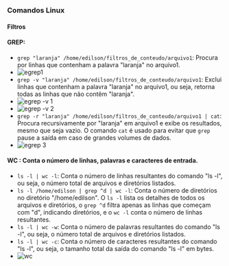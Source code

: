 ### Comandos Linux

#### Filtros

#### GREP:

- `grep "laranja" /home/edilson/filtros_de_conteudo/arquivo1`: Procura por linhas que contenham a palavra "laranja" no arquivo1.
- ![egrep1](https://github.com/EdilsonDevops/Linux-Ninja-Skills/assets/96980587/2ab02265-9ac7-4be1-b906-1d64eaabe556)
- `grep -v "laranja" /home/edilson/filtros_de_conteudo/arquivo1`: Exclui linhas que contenham a palavra "laranja" no arquivo1, ou seja, retorna todas as linhas que não contêm "laranja".
- ![egrep -v 1](https://github.com/EdilsonDevops/Linux-Ninja-Skills/assets/96980587/312d2b85-7cf2-4431-be39-92f07442472e)
- ![egrep -v 2](https://github.com/EdilsonDevops/Linux-Ninja-Skills/assets/96980587/1fe38fe5-b25a-4c67-b4bf-40f8000a40e3)
- `grep -r "laranja" /home/edilson/filtros_de_conteudo/arquivo1 | cat`: Procura recursivamente por "laranja" em arquivo1 e exibe os resultados, mesmo que seja vazio. O comando `cat` é usado para evitar que `grep` pause a saída em caso de grandes volumes de dados.
- ![egrep 3](https://github.com/EdilsonDevops/Linux-Ninja-Skills/assets/96980587/4726f9df-e935-44d1-9747-d8a62061fd87)


#### WC : Conta o número de linhas, palavras e caracteres de entrada.

- `ls -l | wc -l`: Conta o número de linhas resultantes do comando "ls -l", ou seja, o número total de arquivos e diretórios listados.
- `ls -l /home/edilson | grep ^d | wc -l`: Conta o número de diretórios no diretório "/home/edilson". O `ls -l` lista os detalhes de todos os arquivos e diretórios, o `grep ^d` filtra apenas as linhas que começam com "d", indicando diretórios, e o `wc -l` conta o número de linhas resultantes.
- `ls -l | wc -w`: Conta o número de palavras resultantes do comando "ls -l", ou seja, o número total de arquivos e diretórios listados.
- `ls -l | wc -c`: Conta o número de caracteres resultantes do comando "ls -l", ou seja, o tamanho total da saída do comando "ls -l" em bytes.
- ![wc](https://github.com/EdilsonDevops/Linux-Ninja-Skills/assets/96980587/4ba67cb5-db73-4c1c-8615-1d64ec11e4eb)


